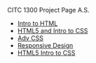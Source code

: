 CITC 1300 Project Page A.S.

<ul> 
    <li><a href= "intro_to_html/index.html" target="_blank">Intro to HTML</a></li>
    <li><a href= "html5_intro_css/index.html" target="_blank">HTML5 and Intro to CSS</a></li>
    <li><a href= "adv_css/index.html" target="_blank">Adv CSS</a></li>
    <li><a href= "responsive/index.html" target="_blank">Responsive Design</a></li>
    <li><a href= "html5_intro_to_css/index.html" target="_blank">HTML5 Intro to CSS</a></li>
</ul>